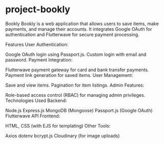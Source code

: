﻿# project-bookly

Bookly
Bookly is a web application that allows users to save items, make payments, and manage their accounts. It integrates Google OAuth for authentication and Flutterwave for secure payment processing.

Features
User Authentication:

Google OAuth login using Passport.js.
Custom login with email and password.
Payment Integration:

Flutterwave payment gateway for card and bank transfer payments.
Payment link generation for saved items.
User Management:

Save and view items.
Pagination for item listings.
Admin Features:

Role-based access control (RBAC) for managing admin privileges.
Technologies Used
Backend:

Node.js
Express.js
MongoDB (Mongoose)
Passport.js (Google OAuth)
Flutterwave API
Frontend:

HTML, CSS (with EJS for templating)
Other Tools:

Axios
dotenv
bcrypt.js
Cloudinary (for image uploads)
